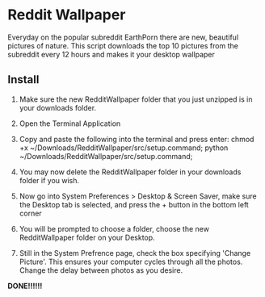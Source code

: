 Reddit Wallpaper 
================

Everyday on the popular subreddit EarthPorn there are new, beautiful pictures of nature. This script downloads the top 10 pictures from the subreddit every 12 hours and makes it your desktop wallpaper

Install
-------

1) Make sure the new RedditWallpaper folder that you just unzipped is in your downloads folder.

2) Open the Terminal Application

3) Copy and paste the following into the terminal and press enter: 
   chmod +x ~/Downloads/RedditWallpaper/src/setup.command; python ~/Downloads/RedditWallpaper/src/setup.command;

4) You may now delete the RedditWallpaper folder in your downloads folder if you wish.

5) Now go into System Preferences > Desktop & Screen Saver, make sure the Desktop tab is selected, and press the + button in the bottom left corner

6) You will be prompted to choose a folder, choose the new RedditWallpaper folder on your Desktop.

7) Still in the System Prefrence page, check the box specifying 'Change Picture'. This ensures your computer cycles through all the photos. Change the delay between photos as you desire. 

**DONE!!!!!!**
